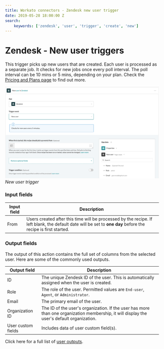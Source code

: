 ```yaml
---
title: Workato connectors - Zendesk new user trigger
date: 2019-05-28 18:00:00 Z
search:
    keywords: ['zendesk', 'user', 'trigger', 'create', 'new']
---
```


# Zendesk - New user triggers
This trigger picks up new users that are created. Each user is processed as a separate job. It checks for new jobs once every poll interval. The poll interval can be 10 mins or 5 mins, depending on your plan. Check the [Pricing and Plans page](https://www.workato.com/pricing?audience=general) to find out more.

![New user trigger](/assets/images/connectors/zendesk/new-user-trigger.png)
*New user trigger*

### Input fields
| Input field | Description |
|-------------|-------------|
| From        | Users created after this time will be processed by the recipe. If left blank, the default date will be set to **one day** before the recipe is first started. |

### Output fields
The output of this action contains the full set of columns from the selected user. Here are some of the commonly used outputs.

| Output field | Description                                  |
|--------------|----------------------------------------------|
| ID           | The unique Zendesk ID of the user. This is automatically assigned when the user is created. |
| Role         | The role of the user. Permitted values are `End-user`, `Agent`, or `Administrator`. |
| Email        | The primary email of the user.               |
| Organization ID | The ID of the user's organization. If the user has more than one organization membership, it will display the user's default organization. |
| User custom fields | Includes data of user custom field(s). |

Click here for a full list of [user outputs](/connectors/zendesk/user-fields.md#user-output-fields).
